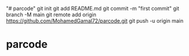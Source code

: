"# parcode"  git init git add README.md git commit -m "first commit" git branch -M main git remote add origin https://github.com/MohamedGamal72/parcode.git git push -u origin main
# parcode
